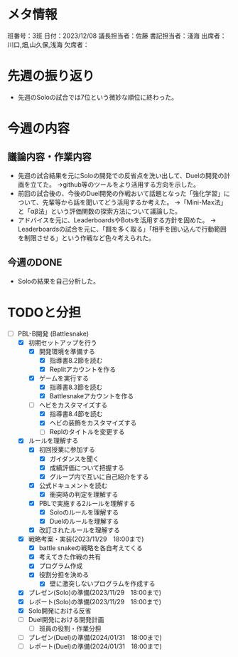 # メタ情報
班番号：3班
日付：2023/12/08
議長担当者：佐藤
書記担当者：淺海
出席者：川口,畑,山久保,浅海
欠席者：


# 先週の振り返り
- 先週のSoloの試合では7位という微妙な順位に終わった。

# 今週の内容
## 議論内容・作業内容
- 先週の試合結果を元にSoloの開発での反省点を洗い出して、Duelの開発の計画を立てた。
→github等のツールをより活用する方向を示した。
- 前回の試合後の、今後のDuel開発の作戦おいて話題となった「強化学習」について、先輩等から話を聞いてどう活用するか考えた。
→「Mini-Max法」と「αβ法」という評価関数の探索方法について議論した。
- アドバイスを元に、LeaderboardsやBotsを活用する方針を固めた。
→ Leaderboardsの試合を元に、「餌を多く取る」「相手を囲い込んで行動範囲を制限させる」という作戦など色々考えられた。

## 今週のDONE
- Soloの結果を自己分析した。

# TODOと分担
- [ ] PBL-B開発 (Battlesnake)
  - [X] 初期セットアップを行う
    - [X] 開発環境を準備する
      - [X] 指導書8.2節を読む
      - [X] Replitアカウントを作る
    - [X] ゲームを実行する
      - [X] 指導書8.3節を読む
      - [X] Battlesnakeアカウントを作る
    - [ ] ヘビをカスタマイズする
      - [X] 指導書8.4節を読む
      - [X] ヘビの装飾をカスタマイズする
      - [ ] Replのタイトルを変更する
  - [X] ルールを理解する
    - [X] 初回授業に参加する
      - [X] ガイダンスを聞く
      - [X] 成績評価について把握する
      - [X] グループ内で互いに自己紹介をする
    - [X] 公式ドキュメントを読む
      - [X] 衝突時の判定を理解する
    - [X] PBLで実施する2ルールを理解する
      - [X] Soloのルールを理解する
      - [X] Duelのルールを理解する
    - [X] 改訂されたルールを理解する 
  - [X] 戦略考案・実装(2023/11/29　18:00まで)
    - [X] battle snakeの戦略を各自考えてくる
    - [X] 考えてきた作戦の共有
    - [X] プログラム作成
    - [X] 役割分担を決める
      - [X] 壁に激突しないプログラムを作成する
  - [X] プレゼン(Solo)の準備(2023/11/29　18:00まで)
  - [X] レポート(Solo)の準備(2023/11/29　18:00まで)
  - [X] Solo開発における反省
  - [ ] Duel開発における開発計画
    - [ ] 班員の役割・作業分担
  - [ ] プレゼン(Duel)の準備(2024/01/31　18:00まで)
  - [ ] レポート(Duel)の準備(2024/01/31　18:00まで)